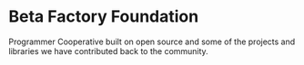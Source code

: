# Beta Factory Foundation

Programmer Cooperative built on open source and some of the projects and libraries we have contributed back to the community.